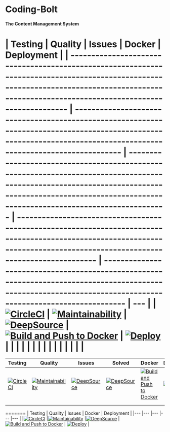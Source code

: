 # Coding-Bolt

#### The Content Management System

| Testing                                                                                                                                                                                       | Quality                                                                                                                                                             | Issues                                                                                                                                                                                                  | Docker                                                                                                                                                                      | Deployment                                                                                                                                                    |
| --------------------------------------------------------------------------------------------------------------------------------------------------------------------------------------------- | ------------------------------------------------------------------------------------------------------------------------------------------------------------------- | ------------------------------------------------------------------------------------------------------------------------------------------------------------------------------------------------------- | --------------------------------------------------------------------------------------------------------------------------------------------------------------------------- | ------------------------------------------------------------------------------------------------------------------------------------------------------------- | --- |
| [![CircleCI](https://circleci.com/gh/dukesx/Coding-Bolt/tree/main.svg?style=svg&circle-token=951545bcaf640de98413d994b6e815bc10f8e8d2)](https://circleci.com/gh/dukesx/Coding-Bolt/tree/main) | [![Maintainability](https://api.codeclimate.com/v1/badges/9dd9736e7faeeaf0e045/maintainability)](https://codeclimate.com/github/dukesx/Coding-Bolt/maintainability) | [![DeepSource](https://deepsource.io/gh/dukesx/Coding-Bolt.svg/?label=active+issues&show_trend=true&token=A7yx_VmPNCiI5BbsJ9_lXqOa)](https://deepsource.io/gh/dukesx/Coding-Bolt/?ref=repository-badge) | [![Build and Push to Docker](https://github.com/dukesx/Coding-Bolt/actions/workflows/main.yml/badge.svg)](https://github.com/dukesx/Coding-Bolt/actions/workflows/main.yml) | [![Deploy](https://github.com/dukesx/Coding-Bolt/actions/workflows/deploy.yml/badge.svg)](https://github.com/dukesx/Coding-Bolt/actions/workflows/deploy.yml) |
|                                                                                                                                                                                               |                                                                                                                                                                     |                                                                                                                                                                                                         |                                                                                                                                                                             |                                                                                                                                                               |     |
|                                                                                                                                                                                               |                                                                                                                                                                     |                                                                                                                                                                                                         |                                                                                                                                                                             |                                                                                                                                                               |     |
=======
| Testing                                                                                                                                                                                       | Quality                                                                                                                                                             | Issues                                                                                                                                                                                                  | Solved                                                                                                                                                                                                    | Docker                                                                                                                                                                      | Deployment                                                                                                                                                    |
| --------------------------------------------------------------------------------------------------------------------------------------------------------------------------------------------- | ------------------------------------------------------------------------------------------------------------------------------------------------------------------- | ------------------------------------------------------------------------------------------------------------------------------------------------------------------------------------------------------- | --------------------------------------------------------------------------------------------------------------------------------------------------------------------------------------------------------- | --------------------------------------------------------------------------------------------------------------------------------------------------------------------------- | ------------------------------------------------------------------------------------------------------------------------------------------------------------- |
| [![CircleCI](https://circleci.com/gh/dukesx/Coding-Bolt/tree/main.svg?style=svg&circle-token=951545bcaf640de98413d994b6e815bc10f8e8d2)](https://circleci.com/gh/dukesx/Coding-Bolt/tree/main) | [![Maintainability](https://api.codeclimate.com/v1/badges/9dd9736e7faeeaf0e045/maintainability)](https://codeclimate.com/github/dukesx/Coding-Bolt/maintainability) | [![DeepSource](https://deepsource.io/gh/dukesx/Coding-Bolt.svg/?label=active+issues&show_trend=true&token=A7yx_VmPNCiI5BbsJ9_lXqOa)](https://deepsource.io/gh/dukesx/Coding-Bolt/?ref=repository-badge) | [![DeepSource](https://deepsource.io/gh/dukesx/Coding-Bolt.svg/?label=resolved+issues&show_trend=true&token=A7yx_VmPNCiI5BbsJ9_lXqOa)](https://deepsource.io/gh/dukesx/Coding-Bolt/?ref=repository-badge) | [![Build and Push to Docker](https://github.com/dukesx/Coding-Bolt/actions/workflows/main.yml/badge.svg)](https://github.com/dukesx/Coding-Bolt/actions/workflows/main.yml) | [![Deploy](https://github.com/dukesx/Coding-Bolt/actions/workflows/deploy.yml/badge.svg)](https://github.com/dukesx/Coding-Bolt/actions/workflows/deploy.yml) |
|                                                                                                                                                                                               |                                                                                                                                                                     |                                                                                                                                                                                                         |                                                                                                                                                                                                           |                                                                                                                                                                             |                                                                                                                                                               |
|                                                                                                                                                                                               |                                                                                                                                                                     |                                                                                                                                                                                                         |                                                                                                                                                                                                           |                                                                                                                                                                             |                                                                                                                                                               |

=======
| Testing | Quality | Issues | Docker | Deployment |
|--- |--- |--- |--- |--- |
|[![CircleCI](https://circleci.com/gh/dukesx/Coding-Bolt/tree/main.svg?style=svg&circle-token=951545bcaf640de98413d994b6e815bc10f8e8d2)](https://circleci.com/gh/dukesx/Coding-Bolt/tree/main) |[![Maintainability](https://api.codeclimate.com/v1/badges/9dd9736e7faeeaf0e045/maintainability)](https://codeclimate.com/github/dukesx/Coding-Bolt/maintainability) |[![DeepSource](https://deepsource.io/gh/dukesx/Coding-Bolt.svg/?label=active+issues&show_trend=true&token=A7yx_VmPNCiI5BbsJ9_lXqOa)](https://deepsource.io/gh/dukesx/Coding-Bolt/?ref=repository-badge) | [![Build and Push to Docker](https://github.com/dukesx/Coding-Bolt/actions/workflows/main.yml/badge.svg)](https://github.com/dukesx/Coding-Bolt/actions/workflows/main.yml) | [![Deploy](https://github.com/dukesx/Coding-Bolt/actions/workflows/deploy.yml/badge.svg)](https://github.com/dukesx/Coding-Bolt/actions/workflows/deploy.yml) |
